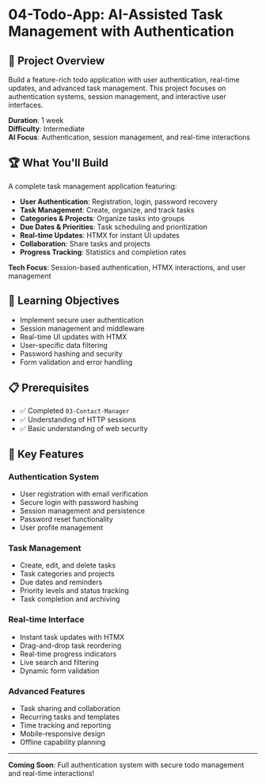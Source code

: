 # 04-Todo-App: AI-Assisted Task Management with Authentication

## 🎯 Project Overview

Build a feature-rich todo application with user authentication, real-time updates, and advanced task management. This project focuses on authentication systems, session management, and interactive user interfaces.

**Duration**: 1 week  
**Difficulty**: Intermediate  
**AI Focus**: Authentication, session management, and real-time interactions

## 🏆 What You'll Build

A complete task management application featuring:

- **User Authentication**: Registration, login, password recovery
- **Task Management**: Create, organize, and track tasks
- **Categories & Projects**: Organize tasks into groups
- **Due Dates & Priorities**: Task scheduling and prioritization
- **Real-time Updates**: HTMX for instant UI updates
- **Collaboration**: Share tasks and projects
- **Progress Tracking**: Statistics and completion rates

**Tech Focus**: Session-based authentication, HTMX interactions, and user management

## 🎯 Learning Objectives

- Implement secure user authentication
- Session management and middleware
- Real-time UI updates with HTMX
- User-specific data filtering
- Password hashing and security
- Form validation and error handling

## 📋 Prerequisites

- ✅ Completed `03-Contact-Manager`
- ✅ Understanding of HTTP sessions
- ✅ Basic understanding of web security

## 🚀 Key Features

### Authentication System

- User registration with email verification
- Secure login with password hashing
- Session management and persistence
- Password reset functionality
- User profile management

### Task Management

- Create, edit, and delete tasks
- Task categories and projects
- Due dates and reminders
- Priority levels and status tracking
- Task completion and archiving

### Real-time Interface

- Instant task updates with HTMX
- Drag-and-drop task reordering
- Real-time progress indicators
- Live search and filtering
- Dynamic form validation

### Advanced Features

- Task sharing and collaboration
- Recurring tasks and templates
- Time tracking and reporting
- Mobile-responsive design
- Offline capability planning

---

**Coming Soon**: Full authentication system with secure todo management and real-time interactions!
